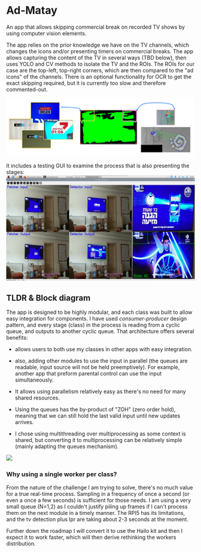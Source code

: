 # Ad-Matay

An app that allows skipping commercial break on recorded TV shows by using computer vision elements.

The app relies on the prior knowledge we have on the TV channels, which changes the icons and/or presenting timers on commercial breaks.
The app allows capturing the content of the TV in several ways (TBD below),
then uses YOLO and CV methods to isolate the TV and the ROIs.
The ROIs for our case are the top-left, top-right corners, which are then compared to the "ad icons" of the channels.
There is an optional functionality for OCR to get the exact skipping required, but it is currently too slow and therefore commented-out.


![](https://github.com/omer-re/Ad-matay/blob/637030a5850c258a6f2eb2b0d4387b3e9cbdd8ea/demo_images/Ad-Matay%20simple%20demo%20image.png)

It includes a testing GUI to examine the process that is also presenting the stages:
![](https://github.com/omer-re/Ad-matay/blob/637030a5850c258a6f2eb2b0d4387b3e9cbdd8ea/demo_images/demo_works_7sec_delay.png)

## TLDR & Block diagram

The app is designed to be highly modular, and each class was built to allow easy integration for components.
I have used *consumer-producer* design pattern, and every stage (class) in the process is reading from a cyclic queue, and outputs to another cyclic queue.
That architecture offers several benefits:
- allows users to both use my classes in other apps with easy integration.
- also, adding other modules to use the input in parallel (the queues are readable, input source will not be held preemptively).
For example, another app that preform parental control can use the input simultaneously.

- It allows using parallelism relatively easy as there's no need for many shared resources.
- Using the queues has the by-product of "ZOH" (zero order hold), meaning that we can still hold the last valid input until new updates arrives.
- I chose using multithreading over multiprocessing as some context is shared, but converting it to multiprocessing can be relatively simple (mainly adapting the queues mechanism).

![](https://github.com/omer-re/Ad-matay/blob/637030a5850c258a6f2eb2b0d4387b3e9cbdd8ea/demo_images/ad_matay_scheme.png)

### Why using a single worker per class?
From the nature of the challenge I am trying to solve, there's no much value for a true real-time process.
Sampling in a frequency of once a second (or even a once a few seconds) is sufficient for those needs.
I am using a very small queue (N=1,2) as I couldn't justify piling up frames if I can't process them on the next module in a timely manner.
The RPI5 has its limitations, and the tv detection plus lpr are taking about 2-3 seconds at the moment.

Further down the roadmap I will convert it to use the Hailo kit and then I expect it to work faster, which will then derive rethinking the workers distribution.




